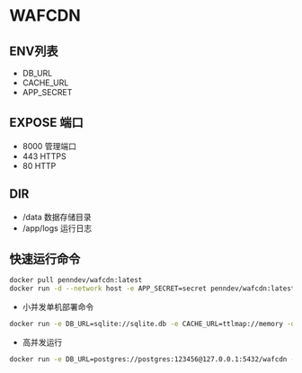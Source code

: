 # WAFCDN

## ENV列表

- DB_URL
- CACHE_URL
- APP_SECRET

## EXPOSE 端口
- 8000 管理端口
- 443 HTTPS
- 80 HTTP

## DIR

- /data 数据存储目录
- /app/logs 运行日志

## 快速运行命令

```bash
docker pull penndev/wafcdn:latest
docker run -d --network host -e APP_SECRET=secret penndev/wafcdn:latest
```


- 小并发单机部署命令
```bash
docker run -e DB_URL=sqlite://sqlite.db -e CACHE_URL=ttlmap://memory -d -p 80:80 -p 443:443 -p 8000:8000 -e APP_SECRET=secret penndev/wafcdn:latest
```

- 高并发运行
```bash
docker run -e DB_URL=postgres://postgres:123456@127.0.0.1:5432/wafcdn -e CACHE_URL=redis://default:@127.0.0.1:6379/1 -d -p 80:80 -p 443:443 -p 8000:8000 -e APP_SECRET=secret penndev/wafcdn:latest
```